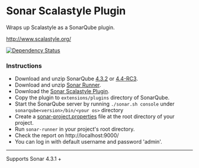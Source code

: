 # Sonar Scalastyle Plugin

Wraps up Scalastyle as a SonarQube plugin.

http://www.scalastyle.org/


[![Dependency Status](https://www.versioneye.com/user/projects/560aec945a262f00220007a1/badge.svg?style=flat)](https://www.versioneye.com/user/projects/560aec945a262f00220007a1)


### Instructions

* Download and unzip SonarQube [4.3.2](http://dist.sonar.codehaus.org/sonarqube-4.3.2.zip) or [4.4-RC3](http://dist.sonar.codehaus.org/sonarqube-4.4-RC3.zip).
* Download and unzip [Sonar Runner](http://repo1.maven.org/maven2/org/codehaus/sonar/runner/sonar-runner-dist/2.4/sonar-runner-dist-2.4.zip).
* Download the [Sonar Scalastyle Plugin](https://github.com/emrehan/sonar-scalastyle/releases/download/v0.0.1-SNAPSHOT/sonar-scalastyle-plugin-0.0.1-SNAPSHOT.jar).
* Copy the plugin to `extensions/plugins` directory of SonarQube.
* Start the SonarQube server by running `./sonar.sh console` under `sonarqube<version>/bin/<your os>` directory
* Create a [sonar-project.properties](https://github.com/emrehan/sonar-scalastyle/blob/master/sonar-project.properties) file at the root directory of your project.
* Run `sonar-runner` in your project's root directory.
* Check the report on http://localhost:9000/
* You can log in with default username and password 'admin'.

---

Supports Sonar 4.3.1 +
